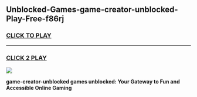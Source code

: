
## Unblocked-Games-game-creator-unblocked-Play-Free-f86rj
<h3>
<a href="https://premium76.site?title=game-creator-unblocked&ref=17A">CLICK TO PLAY</a></h3>
<hr>

<h3>
<a href="https://premium76.site?title=game-creator-unblocked&ref=17A">CLICK 2 PLAY</a>
  
</h3>

<a href="https://premium76.site?title=game-creator-unblocked&ref=17A"><img src="https://clearcache.store/games.png"></a>


**game-creator-unblocked games unblocked: Your Gateway to Fun and Accessible Online Gaming**
